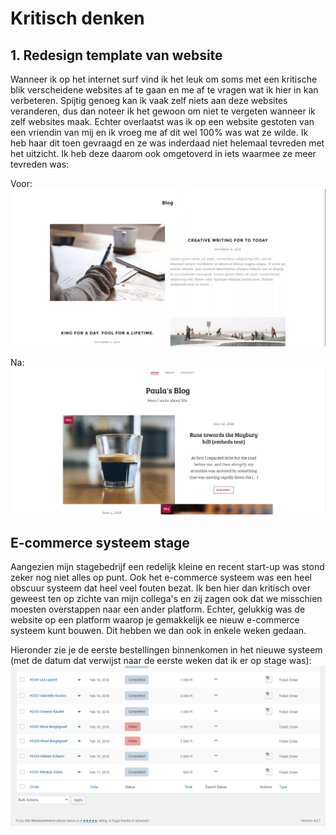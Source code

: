# Kritisch denken

## 1. Redesign template van website
Wanneer ik op het internet surf vind ik het leuk om soms met een kritische blik verscheidene websites af te gaan en me af te vragen wat ik hier in kan verbeteren. Spijtig genoeg kan ik vaak zelf niets aan deze websites veranderen, dus dan noteer ik het gewoon om niet te vergeten wanneer ik zelf websites maak. Echter overlaatst was ik op een website gestoten van een vriendin van mij en ik vroeg me af dit wel 100% was wat ze wilde. Ik heb haar dit toen gevraagd en ze was inderdaad niet helemaal tevreden met het uitzicht. Ik heb deze daarom ook omgetoverd in iets waarmee ze meer tevreden was:

Voor:
![Site after](/images/site_before_v2.png)

Na:
![Site after](/images/site_after.png)

## E-commerce systeem stage
Aangezien mijn stagebedrijf een redelijk kleine en recent start-up was stond zeker nog niet alles op punt. Ook het e-commerce systeem was een heel obscuur systeem dat heel veel fouten bezat. Ik ben hier dan kritisch over geweest ten op zichte van mijn collega's en zij zagen ook dat we misschien moesten overstappen naar een ander platform. Echter, gelukkig was de website op een platform waarop je gemakkelijk ee nieuw e-commerce systeem kunt bouwen. Dit hebben we dan ook in enkele weken gedaan.

Hieronder zie je de eerste bestellingen binnenkomen in het nieuwe systeem (met de datum dat verwijst naar de eerste weken dat ik er op stage was):
![Order system](/images/order_system.png)

